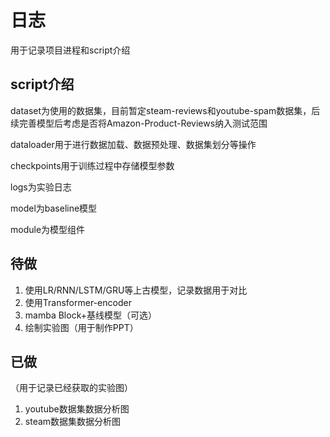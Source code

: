 # 日志
用于记录项目进程和script介绍

## script介绍
dataset为使用的数据集，目前暂定steam-reviews和youtube-spam数据集，后续完善模型后考虑是否将Amazon-Product-Reviews纳入测试范围

dataloader用于进行数据加载、数据预处理、数据集划分等操作

checkpoints用于训练过程中存储模型参数

logs为实验日志

model为baseline模型

module为模型组件

## 待做
1. 使用LR/RNN/LSTM/GRU等上古模型，记录数据用于对比
2. 使用Transformer-encoder
3. mamba Block+基线模型（可选）
4. 绘制实验图（用于制作PPT）

## 已做
（用于记录已经获取的实验图）
1. youtube数据集数据分析图
2. steam数据集数据分析图


